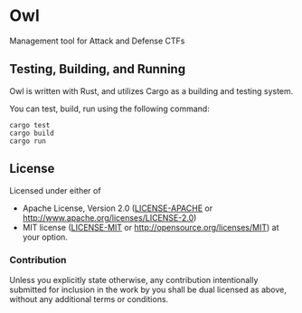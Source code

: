 # Owl

Management tool for Attack and Defense CTFs

## Testing, Building, and Running

Owl is written with Rust, and utilizes Cargo as a building and testing system.

You can test, build, run using the following command:

```
cargo test
cargo build
cargo run
```

## License

Licensed under either of
- Apache License, Version 2.0 ([LICENSE-APACHE](LICENSE-APACHE) or http://www.apache.org/licenses/LICENSE-2.0)
- MIT license ([LICENSE-MIT](LICENSE-MIT) or http://opensource.org/licenses/MIT)
at your option.

### Contribution

Unless you explicitly state otherwise, any contribution intentionally submitted for inclusion in the work by you shall be dual licensed as above, without any additional terms or conditions.
